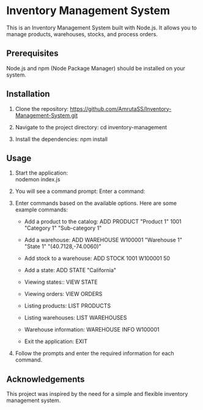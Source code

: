 # Inventory Management System
This is an Inventory Management System built with Node.js. It allows you to manage products, warehouses, stocks, and process orders.

## Prerequisites
Node.js and npm (Node Package Manager) should be installed on your system.

## Installation
1. Clone the repository: https://github.com/AmrutaSS/Inventory-Management-System.git

2. Navigate to the project directory:
cd inventory-management

3. Install the dependencies:
npm install

## Usage
1. Start the application:  
nodemon index.js

2. You will see a command prompt:
Enter a command:

3. Enter commands based on the available options. Here are some example commands:

    * Add a product to the catalog:
    ADD PRODUCT "Product 1" 1001 "Category 1" "Sub-category 1"

    * Add a warehouse:
    ADD WAREHOUSE W100001 "Warehouse 1" "State 1" "(40.7128,-74.0060)"

    * Add stock to a warehouse:
    ADD STOCK 1001 W100001 50

    * Add a state:
    ADD STATE "California"

    * Viewing states::
    VIEW STATE

    * Viewing orders:
    VIEW ORDERS

    * Listing products:
    LIST PRODUCTS

    * Listing warehouses:
    LIST WAREHOUSES

    * Warehouse information:
    WAREHOUSE INFO W100001

    * Exit the application:
    EXIT

4. Follow the prompts and enter the required information for each command.

## Acknowledgements
This project was inspired by the need for a simple and flexible inventory management system.